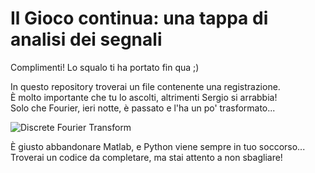 # Il Gioco continua: una tappa di analisi dei segnali

Complimenti! Lo squalo ti ha portato fin qua ;)

In questo repository troverai un file contenente una registrazione.  
È molto importante che tu lo ascolti, altrimenti Sergio si arrabbia!  
Solo che Fourier, ieri notte, è passato e l'ha un po' trasformato...  

<img src="https://latex.codecogs.com/gif.latex?X_\omega&space;=&space;\sum_{t=0}^{N-1}&space;x_t\cdot&space;e^{-\frac&space;{i&space;2\pi&space;\omega&space;t}{N}}" title="Discrete Fourier Transform" />

È giusto abbandonare Matlab, e Python viene sempre in tuo soccorso...  
Troverai un codice da completare, ma stai attento a non sbagliare!  

